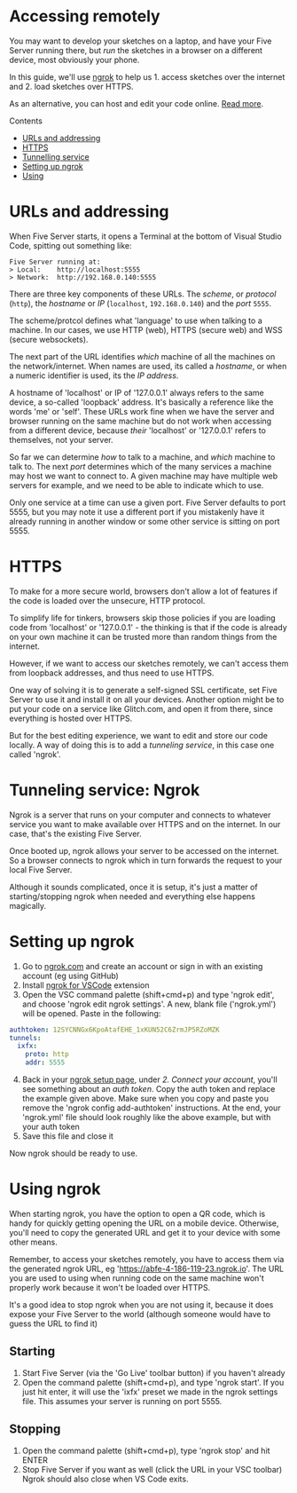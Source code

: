 # Accessing remotely

You may want to develop your sketches on a laptop, and have your Five Server running there, but _run_ the sketches in a browser on a different device, most obviously your phone.

In this guide, we'll use [ngrok](https://ngrok.com) to help us 1. access sketches over the internet and 2. load sketches over HTTPS.

As an alternative, you can host and edit your code online. [Read more](./WEBSOCKETS.md).

Contents
* [URLs and addressing](#urls-and-addressing)
* [HTTPS](#https)
* [Tunnelling service](#tunneling-service-ngrok)
* [Setting up ngrok](#setting-up-ngrok)
* [Using](#using-ngrok)

# URLs and addressing

When Five Server starts, it opens a Terminal at the bottom of Visual Studio Code, spitting out something like:

```
Five Server running at:
> Local:    http://localhost:5555
> Network:  http://192.168.0.140:5555
```

There are three key components of these URLs. The _scheme_, or _protocol_ (`http`), the _hostname_ or _IP_ (`localhost`, `192.168.0.140`) and the _port_ `5555`.

The scheme/protcol defines what 'language' to use when talking to a machine. In our cases, we use HTTP (web), HTTPS (secure web) and WSS (secure websockets).

The next part of the URL identifies _which_ machine of all the machines on the network/internet. When names are used, its called a _hostname_, or when a numeric identifier is used, its the _IP address_.

A hostname of 'localhost' or IP of '127.0.0.1' always refers to the same device, a so-called 'loopback' address. It's basically a reference like the words 'me' or 'self'. These URLs work fine when we have the server and browser running on the same machine but do not work when accessing from a different device, because _their_ 'localhost' or '127.0.0.1' refers to themselves, not your server.

So far we can determine _how_ to talk to a machine, and _which_ machine to talk to. The next _port_ determines which of the many services a machine may host we want to connect to. A given machine may have multiple web servers for example, and we need to be able to indicate which to use. 

Only one service at a time can use a given port. Five Server defaults to port 5555, but you may note it use a different port if you mistakenly have it already running in another window or some other service is sitting on port 5555.

# HTTPS

To make for a more secure world, browsers don't allow a lot of features if the code is loaded over the unsecure, HTTP protocol.

To simplify life for tinkers, browsers skip those policies if you are loading code from 'localhost' or '127.0.0.1' - the thinking is that if the code is already on your own machine it can be trusted more than random things from the internet.

However, if we want to access our sketches remotely, we can't access them from loopback addresses, and thus need to use HTTPS.

One way of solving it is to generate a self-signed SSL certificate, set Five Server to use it and install it on all your devices. Another option might be to put your code on a service like Glitch.com, and open it from there, since everything is hosted over HTTPS.

But for the best editing experience, we want to edit and store our code locally. A way of doing this is to add a _tunneling service_, in this case one called 'ngrok'.

# Tunneling service: Ngrok

Ngrok is a server that runs on your computer and connects to whatever service you want to make available over HTTPS and on the internet. In our case, that's the existing Five Server.

Once booted up, ngrok allows your server to be accessed on the internet. So a browser connects to ngrok which in turn forwards the request to your local Five Server.

Although it sounds complicated, once it is setup, it's just a matter of starting/stopping ngrok when needed and everything else happens magically.

# Setting up ngrok

1. Go to [ngrok.com](https://ngrok.com) and create an account or sign in with an existing account (eg using GitHub)
2. Install [ngrok for VSCode](https://marketplace.visualstudio.com/items?itemName=philnash.ngrok-for-vscode) extension
3. Open the VSC command palette (shift+cmd+p) and type 'ngrok edit', and choose 'ngrok edit ngrok settings'. A new, blank file ('ngrok.yml') will be opened. Paste in the following:

```yaml
authtoken: 12SYCNNGx6KpoAtafEHE_1xKUN52C6ZrmJP5RZoMZK
tunnels:
  ixfx:
    proto: http
    addr: 5555
```

4. Back in your [ngrok setup page](https://dashboard.ngrok.com/get-started/setup), under _2. Connect your account_, you'll see something about an _auth token_. Copy the auth token and replace the example given above. Make sure when you copy and paste you remove the 'ngrok config add-authtoken' instructions. At the end, your 'ngrok.yml' file should look roughly like the above example, but with your auth token
5. Save this file and close it

Now ngrok should be ready to use.

# Using ngrok

When starting ngrok, you have the option to open a QR code, which is handy for quickly getting opening the URL on a mobile device. Otherwise, you'll need to copy the generated URL and get it to your device with some other means.

Remember, to access your sketches remotely, you have to access them via the generated ngrok URL, eg 'https://abfe-4-186-119-23.ngrok.io'. The URL you are used to using when running code on the same machine won't properly work because it won't be loaded over HTTPS.

It's a good idea to stop ngrok when you are not using it, because it does expose your Five Server to the world (although someone would have to guess the URL to find it)

## Starting

1. Start Five Server (via the 'Go Live' toolbar button) if you haven't already
2. Open the command palette (shift+cmd+p), and type 'ngrok start'. If you just hit enter, it will use the 'ixfx' preset we made in the ngrok settings file. This assumes your server is running on port 5555.

## Stopping

1. Open the command palette (shift+cmd+p), type 'ngrok stop' and hit ENTER
2. Stop Five Server if you want as well (click the URL in your VSC toolbar)
Ngrok should also close when VS Code exits.
